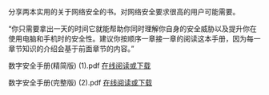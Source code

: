 分享两本实用的关于网络安全的书。对网络安全要求很高的用户可能需要。

“你只需要拿出一天的时间它就能帮助你同时理解你自身的安全威胁以及提升你在使用电脑和手机时的安全性。建议你按顺序一章接一章的阅读这本手册，因为每一章节知识的介绍会基于前面章节的内容。”

数字安全手册(精简版) (1).pdf  [在线阅读或下载](https://d1.freessr1.xyz/DigitalSecurityManual_LiteVersion.pdf) 
 
数字安全手册(完整版) (2).pdf  [在线阅读或下载](https://d1.freessr1.xyz/DigitalSecurityManual_FullVersion.pdf) 
